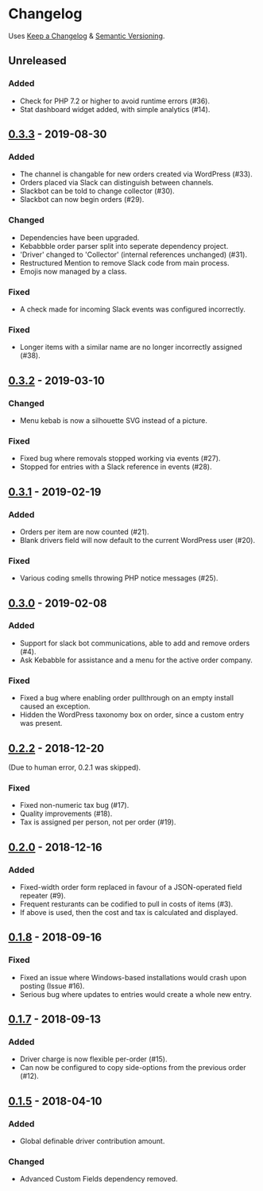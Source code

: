# Changelog
Uses [Keep a Changelog](https://keepachangelog.com/en/1.0.0/) & [Semantic Versioning](https://semver.org/spec/v2.0.0.html).

## Unreleased
### Added
- Check for PHP 7.2 or higher to avoid runtime errors (#36).
- Stat dashboard widget added, with simple analytics (#14).

## [0.3.3] - 2019-08-30
### Added
- The channel is changable for new orders created via WordPress (#33).
- Orders placed via Slack can distinguish between channels.
- Slackbot can be told to change collector (#30).
- Slackbot can now begin orders (#29).

### Changed
- Dependencies have been upgraded.
- Kebabbble order parser split into seperate dependency project.
- 'Driver' changed to 'Collector' (internal references unchanged) (#31).
- Restructured Mention to remove Slack code from main process.
- Emojis now managed by a class.

### Fixed
- A check made for incoming Slack events was configured incorrectly.

### Fixed
- Longer items with a similar name are no longer incorrectly assigned (#38).

## [0.3.2] - 2019-03-10
### Changed
- Menu kebab is now a silhouette SVG instead of a picture.
### Fixed
- Fixed bug where removals stopped working via events (#27).
- Stopped for entries with a Slack reference in events (#28).

## [0.3.1] - 2019-02-19
### Added
- Orders per item are now counted (#21).
- Blank drivers field will now default to the current WordPress user (#20).
### Fixed
- Various coding smells throwing PHP notice messages (#25).

## [0.3.0] - 2019-02-08
### Added
- Support for slack bot communications, able to add and remove orders (#4).
- Ask Kebabble for assistance and a menu for the active order company.
### Fixed
- Fixed a bug where enabling order pullthrough on an empty install caused an exception.
- Hidden the WordPress taxonomy box on order, since a custom entry was present.

## [0.2.2] - 2018-12-20
(Due to human error, 0.2.1 was skipped).
### Fixed
- Fixed non-numeric tax bug (#17).
- Quality improvements (#18).
- Tax is assigned per person, not per order (#19).

## [0.2.0] - 2018-12-16
### Added
- Fixed-width order form replaced in favour of a JSON-operated field repeater (#9).
- Frequent resturants can be codified to pull in costs of items (#3).
- If above is used, then the cost and tax is calculated and displayed.

## [0.1.8] - 2018-09-16
### Fixed
- Fixed an issue where Windows-based installations would crash upon posting (Issue #16).
- Serious bug where updates to entries would create a whole new entry.

## [0.1.7] - 2018-09-13
### Added
- Driver charge is now flexible per-order (#15).
- Can now be configured to copy side-options from the previous order (#12).

## [0.1.5] - 2018-04-10
### Added
- Global definable driver contribution amount.
### Changed
- Advanced Custom Fields dependency removed.

[0.1.8]: https://gitlab.com/soup-bowl/kebabble/tags/v0.1.8-alpha
[0.1.7]: https://gitlab.com/soup-bowl/kebabble/tags/v0.1.7-alpha
[0.1.5]: https://gitlab.com/soup-bowl/kebabble/tags/v0.1.5-alpha
[0.2.0]: https://gitlab.com/soup-bowl/kebabble/tags/v0.2-alpha
[0.2.2]: https://gitlab.com/soup-bowl/kebabble/tags/v0.2.2-alpha
[0.3.0]: https://gitlab.com/soup-bowl/kebabble/tags/v0.3-alpha
[0.3.1]: https://gitlab.com/soup-bowl/kebabble/tags/v0.3.1-alpha
[0.3.2]: https://gitlab.com/soup-bowl/kebabble/tags/v0.3.2-alpha
[0.3.3]: https://gitlab.com/soup-bowl/kebabble/tags/v0.3.3-alpha